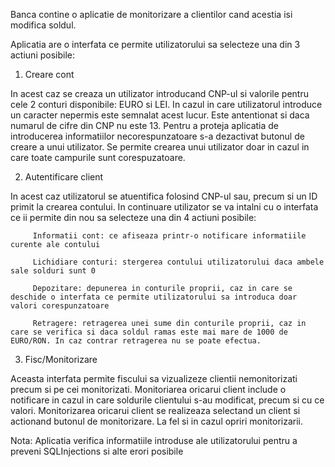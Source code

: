 Banca contine o aplicatie de monitorizare a clientilor cand acestia isi modifica soldul.

 Aplicatia are o interfata ce permite utilizatorului sa selecteze una din 3 actiuni posibile:
 
 1. Creare cont
   
   In acest caz se creaza un utilizator introducand CNP-ul si valorile pentru cele 2 conturi disponibile: EURO si LEI. In cazul in care utilizatorul introduce un caracter nepermis este semnalat acest lucur. Este antentionat si daca numarul de cifre din CNP nu este 13. Pentru a proteja aplicatia de introducerea informatiilor necorespunzatoare s-a dezactivat butonul de creare a unui utilizator. Se permite crearea unui utilizator doar in cazul in care toate campurile sunt corespuzatoare.
   
 2. Autentificare client
   
   In acest caz utilizatorul se atuentifica folosind CNP-ul sau, precum si un ID primit la crearea contului. In continuare utilizator se va intalni cu o interfata ce ii permite din nou sa selecteze una din 4 actiuni posibile: 
         
         Informatii cont: ce afiseaza printr-o notificare informatiile curente ale contului
         
         Lichidiare conturi: stergerea contului utilizatorului daca ambele sale solduri sunt 0
         
         Depozitare: depunerea in conturile proprii, caz in care se deschide o interfata ce permite utilizatorului sa introduca doar valori corespunzatoare
         
         Retragere: retragerea unei sume din conturile proprii, caz in care se verifica si daca soldul ramas este mai mare de 1000 de EURO/RON. In caz contrar retragerea nu se poate efectua. 

3. Fisc/Monitorizare
  
  Aceasta interfata permite fiscului sa vizualizeze clientii nemonitorizati precum si pe cei monitorizati. Monitoriarea oricarui client include o notificare in cazul in care soldurile clientului s-au modificat, precum si cu ce valori. Monitorizarea oricarui client se realizeaza selectand un client si actionand butonul de monitorizare. La fel si in cazul opriri monitorizarii.
  
  Nota: Aplicatia verifica informatiile introduse ale utilizatorului pentru a preveni SQLInjections si alte erori posibile
